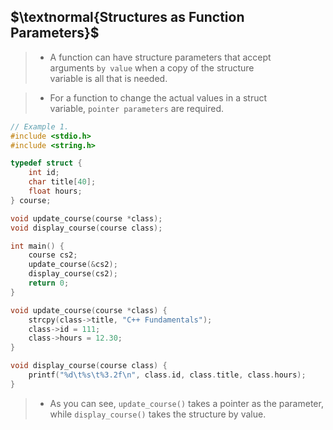 ## $\textnormal{Structures as Function Parameters}$

> - A function can have structure parameters that accept <br />
    arguments `by value` when a copy of the structure <br />
    variable is all that is needed.

> - For a function to change the actual values in a struct <br />
    variable, `pointer parameters` are required.

```c
// Example 1.
#include <stdio.h>
#include <string.h>

typedef struct {
    int id;
    char title[40];
    float hours;
} course;

void update_course(course *class);
void display_course(course class);

int main() {
    course cs2;
    update_course(&cs2);
    display_course(cs2);
    return 0;
}

void update_course(course *class) {
    strcpy(class->title, "C++ Fundamentals");
    class->id = 111;
    class->hours = 12.30;
}

void display_course(course class) {
    printf("%d\t%s\t%3.2f\n", class.id, class.title, class.hours);
}
```

> - As you can see, `update_course()` takes a pointer as the parameter, <br />
    while `display_course()` takes the structure by value.
